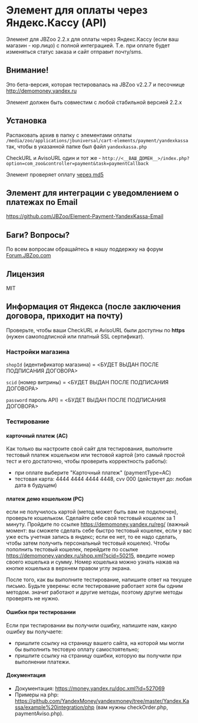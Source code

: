 # Элемент для оплаты через Яндекс.Кассу (API)

Элемент для JBZoo 2.2.x для оплаты через Яндекс.Кассу (если ваш магазин - юр.лицо) с полной интеграцией.
Т.е. при оплате будет изменяться статус заказа и сайт отправит почту/sms.


## Внимание!
Это бета-версия, которая тестировалась на JBZoo v2.2.7 и песочнице http://demomoney.yandex.ru

Элемент должен быть совместим с любой стабильной версией 2.2.x


## Установка
Распаковать архив в папку с элементами оплаты `/media/zoo/applications/jbuniversal/cart-elements/payment/yandexkassa`
так, чтобы в указанной папке был файл `yandexkassa.php`

CheckURL и AvisoURL один и тот же - `http://<__ВАШ_ДОМЕН__>/index.php?option=com_zoo&controller=payment&task=paymentCallback`

Элемент проверяет оплату [через md5](https://tech.yandex.ru/money/doc/payment-solution/payment-notifications/payment-notifications-http-docpage/)


## Элемент для интеграции с уведомлением о платежах по Email
https://github.com/JBZoo/Element-Payment-YandexKassa-Email


## Баги? Вопросы?
По всем вопросам обращайтесь в нашу поддержку на форум [Forum.JBZoo.com](http://forum.jbzoo.com/)


## Лицензия
MIT



## Информация от Яндекса (после заключения договора, приходит на почту)
Проверьте, чтобы ваши CheckURL и AvisoURL были доступны по **https** (нужен самоподписной или платный SSL сертификат).

### Настройки магазина

`shopId` (идентификатор магазина) = <БУДЕТ ВЫДАН ПОСЛЕ ПОДПИСАНИЯ ДОГОВОРА>

`scid` (номер витрины) = <БУДЕТ ВЫДАН ПОСЛЕ ПОДПИСАНИЯ ДОГОВОРА>

`password` пароль API) = <БУДЕТ ВЫДАН ПОСЛЕ ПОДПИСАНИЯ ДОГОВОРА>



### Тестирование

#### карточный платеж (AC)

Как только вы настроите свой сайт для тестирования, выполните тестовый платеж кошельком или тестовой картой (это самый простой тест и его достаточно, чтобы проверить корректность работы):
* при оплате выберите "Карточный платеж" (paymentType=AC)
* тестовая карта: 4444 4444 4444 4448, cvv 000 (действует до: любая дата в будущем)


#### платеж демо кошельком (PC)

если не получилось картой (метод может быть вам не подключен), проверьте кошельком.
Сделайте себе свой тестовый кошелек за 1 минуту. Пройдите по ссылке https://demomoney.yandex.ru/reg/ (важный момент: вы сможете сделать себе быстро тестовый кошелек, если у вас уже есть учетная запись в яндекс; если ее нет, то ее надо сделать, чтобы затем получить персональный тестовый кошелек). Чтобы пополнить тестовый кошелек, перейдите по ссылке https://demomoney.yandex.ru/shop.xml?scid=50215, введите номер своего кошелька и сумму. Номер кошелька можно узнать нажав на кнопке кошелька в верхнем правом углу экрана.

После того, как вы выполните тестирование, напишите ответ на текущее письмо. Будьте уверены: если тестирование работает хотя бы одним методом. значит работают и другие методы, поэтому другие методы проверять не нужно.


#### Ошибки при тестировании

Если при тестировании вы получили ошибку, напишите нам, какую ошибку вы получаете:
* пришлите ссылку на страницу вашего сайта, на которой мы могли бы выполнить тестовую оплату самостоятельно;
* пришлите ссылку на страницу ошибки, которую вы получили при выполнении платежи.


#### Документация

* Документация: https://money.yandex.ru/doc.xml?id=527069
* Примеры на php: https://github.com/YandexMoney/yandexmoney/tree/master/Yandex.Kassa/example%20integration/php
(вам нужны checkOrder.php, paymentAviso.php).

